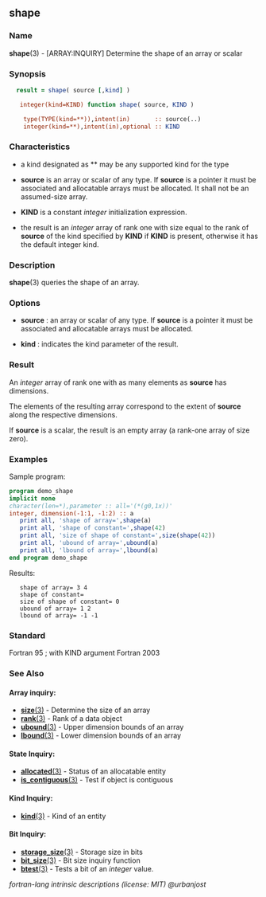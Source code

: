 ## shape

### **Name**

**shape**(3) - \[ARRAY:INQUIRY\] Determine the shape of an array or scalar

### **Synopsis**
```fortran
  result = shape( source [,kind] )
```
```fortran
   integer(kind=KIND) function shape( source, KIND )

    type(TYPE(kind=**)),intent(in)       :: source(..)
    integer(kind=**),intent(in),optional :: KIND
```
### **Characteristics**

  - a kind designated as ** may be any supported kind for the type

  - **source** is an array or scalar of any type. If **source** is a pointer
    it must be associated and allocatable arrays must be allocated. It shall
    not be an assumed-size array.

  - **KIND** is a constant _integer_ initialization expression.

  - the result is an _integer_ array of rank one with size equal to the
    rank of **source** of the kind specified by **KIND** if **KIND**
    is present, otherwise it has the default integer kind.

### **Description**

  **shape**(3) queries the shape of an array.

### **Options**

- **source**
  : an array or scalar of any type. If **source** is a pointer it
  must be associated and allocatable arrays must be allocated.

- **kind**
  : indicates the kind parameter of the result.

### **Result**

  An _integer_ array of rank one with as many elements as **source**
  has dimensions.

  The elements of the resulting array correspond to the extent of
  **source** along the respective dimensions.

  If **source** is a scalar, the result is an empty array (a rank-one
  array of size zero).

### **Examples**

Sample program:

```fortran
program demo_shape
implicit none
character(len=*),parameter :: all='(*(g0,1x))'
integer, dimension(-1:1, -1:2) :: a
   print all, 'shape of array=',shape(a)
   print all, 'shape of constant=',shape(42)
   print all, 'size of shape of constant=',size(shape(42))
   print all, 'ubound of array=',ubound(a)
   print all, 'lbound of array=',lbound(a)
end program demo_shape
```
Results:
```text
   shape of array= 3 4
   shape of constant=
   size of shape of constant= 0
   ubound of array= 1 2
   lbound of array= -1 -1
```
### **Standard**

Fortran 95 ; with KIND argument Fortran 2003

### **See Also**

#### Array inquiry:

- [**size**(3)](#size) - Determine the size of an array
- [**rank**(3)](#rank) - Rank of a data object
- [**ubound**(3)](#ubound) - Upper dimension bounds of an array
- [**lbound**(3)](#lbound) - Lower dimension bounds of an array

#### State Inquiry:

- [**allocated**(3)](#allocated) - Status of an allocatable entity
- [**is_contiguous**(3)](#is_contiguous) - Test if object is contiguous

#### Kind Inquiry:

- [**kind**(3)](#kind) - Kind of an entity

#### Bit Inquiry:

- [**storage_size**(3)](#storage_size) - Storage size in bits
- [**bit_size**(3)](#bit_size) -  Bit size inquiry function
- [**btest**(3)](#btest) - Tests a bit of an _integer_ value.

 _fortran-lang intrinsic descriptions (license: MIT) \@urbanjost_
